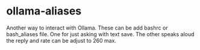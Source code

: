 # ollama-aliases
Another way to interact with Ollama. These can be add bashrc or bash_aliases file. One for just asking with text save. The other speaks aloud the reply and rate can be adjust to 260 max.
